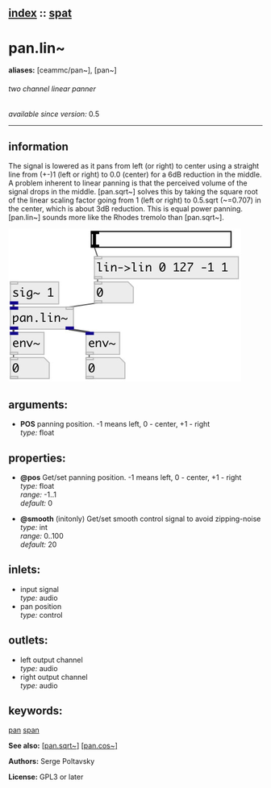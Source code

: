 [index](index.html) :: [spat](category_spat.html)
---

# pan.lin~
**aliases:** [ceammc/pan\~], [pan\~]


###### two channel linear panner

*available since version:* 0.5

---


## information
The signal is lowered as it pans from left (or right) to center using a straight line from (+-)1 (left or right) to 0.0 (center) for a 6dB reduction in the middle. A problem inherent to linear panning is that the perceived volume of the signal drops in the middle. [pan.sqrt~] solves this by taking the square root of the linear scaling factor going from 1 (left or right) to 0.5.sqrt (~=0.707) in the center, which is about 3dB reduction. This is equal power panning. [pan.lin~] sounds more like the Rhodes tremolo than [pan.sqrt~].


[![example](../examples/img/pan.lin~.jpg)](../examples/pd/pan.lin~.pd)



## arguments:

* **POS**
panning position. -1 means left, 0 - center, +1 - right<br>
_type:_ float<br>





## properties:

* **@pos** 
Get/set panning position. -1 means left, 0 - center, +1 - right<br>
_type:_ float<br>
_range:_ -1..1<br>
_default:_ 0<br>

* **@smooth** (initonly)
Get/set smooth control signal to avoid zipping-noise<br>
_type:_ int<br>
_range:_ 0..100<br>
_default:_ 20<br>



## inlets:

* input signal<br>
_type:_ audio
* pan position<br>
_type:_ control



## outlets:

* left output channel<br>
_type:_ audio
* right output channel<br>
_type:_ audio



## keywords:

[pan](keywords/pan.html)
[span](keywords/span.html)



**See also:**
[\[pan.sqrt~\]](pan.sqrt~.html)
[\[pan.cos~\]](pan.cos~.html)




**Authors:** Serge Poltavsky




**License:** GPL3 or later





